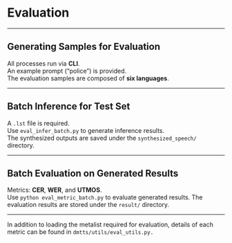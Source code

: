 # Evaluation

---

## Generating Samples for Evaluation
All processes run via **CLI**.  
An example prompt (“police”) is provided.  
The evaluation samples are composed of **six languages**.

---

## Batch Inference for Test Set
A `.lst` file is required.  
Use `eval_infer_batch.py` to generate inference results.  
The synthesized outputs are saved under the `synthesized_speech/` directory.

---

## Batch Evaluation on Generated Results
Metrics: **CER**, **WER**, and **UTMOS**.  
Use `python eval_metric_batch.py` to evaluate generated results.
The evaluation results are stored under the `result/` directory.

---
In addition to loading the metalist required for evaluation,
details of each metric can be found in `dmtts/utils/eval_utils.py.`
